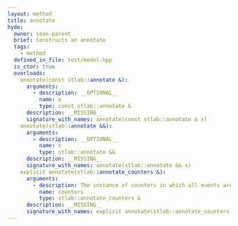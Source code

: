 ```yaml
---
layout: method
title: annotate
hyde:
  owner: sean-parent
  brief: Constructs an annotate
  tags:
    - method
  defined_in_file: test/model.hpp
  is_ctor: true
  overloads:
    annotate(const stlab::annotate &):
      arguments:
        - description: __OPTIONAL__
          name: x
          type: const stlab::annotate &
      description: __MISSING__
      signature_with_names: annotate(const stlab::annotate & x)
    annotate(stlab::annotate &&):
      arguments:
        - description: __OPTIONAL__
          name: x
          type: stlab::annotate &&
      description: __MISSING__
      signature_with_names: annotate(stlab::annotate && x)
    explicit annotate(stlab::annotate_counters &):
      arguments:
        - description: The instance of counters in which all events are recorded
          name: counters
          type: stlab::annotate_counters &
      description: __MISSING__
      signature_with_names: explicit annotate(stlab::annotate_counters & counters)
---
```

